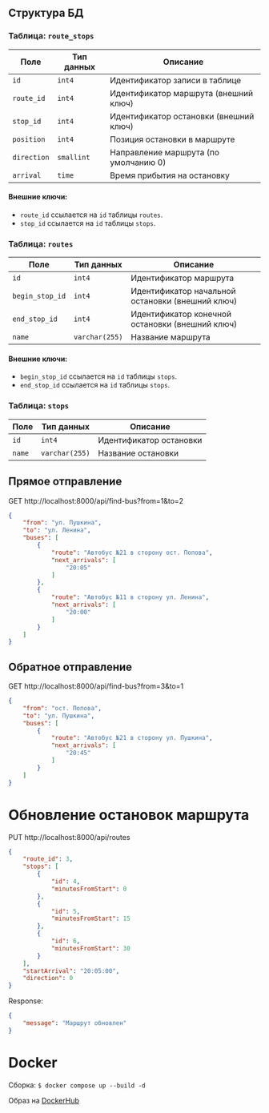 ## Структура БД
### Таблица: `route_stops`
| Поле        | Тип данных       | Описание                                  |
|-------------|------------------|-------------------------------------------|
| `id`        | `int4`           | Идентификатор записи в таблице            |
| `route_id`  | `int4`           | Идентификатор маршрута (внешний ключ)     |
| `stop_id`   | `int4`           | Идентификатор остановки (внешний ключ)    |
| `position`  | `int4`           | Позиция остановки в маршруте              |
| `direction` | `smallint`       | Направление маршрута (по умолчанию 0)     |
| `arrival`   | `time`           | Время прибытия на остановку               |

#### Внешние ключи:
- `route_id` ссылается на `id` таблицы `routes`.
- `stop_id` ссылается на `id` таблицы `stops`.

### Таблица: `routes`
| Поле           | Тип данных       | Описание                                         |
|----------------|------------------|--------------------------------------------------|
| `id`           | `int4`           | Идентификатор маршрута                           |
| `begin_stop_id`| `int4`           | Идентификатор начальной остановки (внешний ключ) |
| `end_stop_id`  | `int4`           | Идентификатор конечной остановки (внешний ключ)  |
| `name`         | `varchar(255)`   | Название маршрута                                |

#### Внешние ключи:
- `begin_stop_id` ссылается на `id` таблицы `stops`.
- `end_stop_id` ссылается на `id` таблицы `stops`.

### Таблица: `stops`
| Поле        | Тип данных       | Описание                           |
|-------------|------------------|------------------------------------|
| `id`        | `int4`           | Идентификатор остановки            |
| `name`      | `varchar(255)`   | Название остановки                 |

## Прямое отправление
GET http://localhost:8000/api/find-bus?from=1&to=2
```json
{
    "from": "ул. Пушкина",
    "to": "ул. Ленина",
    "buses": [
        {
            "route": "Автобус №21 в сторону ост. Попова",
            "next_arrivals": [
                "20:05"
            ]
        },
        {
            "route": "Автобус №11 в сторону ул. Ленина",
            "next_arrivals": [
                "20:00"
            ]
        }
    ]
}
```

## Обратное отправление
GET http://localhost:8000/api/find-bus?from=3&to=1
```json
{
    "from": "ост. Попова",
    "to": "ул. Пушкина",
    "buses": [
        {
            "route": "Автобус №21 в сторону ул. Пушкина",
            "next_arrivals": [
                "20:45"
            ]
        }
    ]
}
```

# Обновление остановок маршрута
PUT http://localhost:8000/api/routes
```json
{
    "route_id": 3,
    "stops": [
        {
            "id": 4,
            "minutesFromStart": 0
        },
        {
            "id": 5,
            "minutesFromStart": 15
        },
        {
            "id": 6,
            "minutesFromStart": 30
        }
    ],
    "startArrival": "20:05:00",
    "direction": 0
}
```
Response:
```json
{
    "message": "Маршрут обновлен"
}
```
# Docker

Cборка:
`$ docker compose up --build -d`

Образ на [DockerHub](https://hub.docker.com/r/biertonstaff/test-bus-api)

